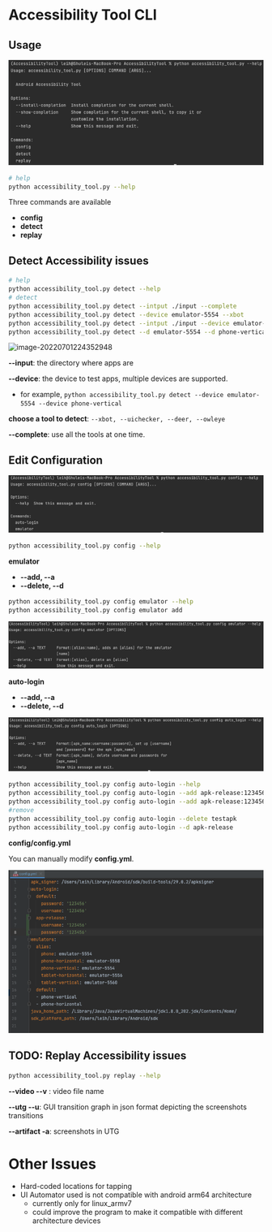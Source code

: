 # Accessibility Tool CLI

## Usage

![image-20220701214621933](./images/toolhelp.png)

```bash
# help
python accessibility_tool.py --help
```

Three commands are available

- **config**
- **detect**
- **replay**

## Detect Accessibility issues

```bash
# help
python accessibility_tool.py detect --help
# detect
python accessibility_tool.py detect --intput ./input --complete
python accessibility_tool.py detect --device emulator-5554 --xbot
python accessibility_tool.py detect --intput ./input --device emulator-5554 --xbot --uichecker
python accessibility_tool.py detect --d emulator-5554 --d phone-vertical --xbot --uichecker
```

![image-20220701224352948](/Users/leih/Desktop/monash/research/AccessibilityTool/images/detecthelp.png)



**--input**: the directory where apps are

**--device**: the device to test apps, multiple devices are supported.

- for example, `python accessibility_tool.py detect --device emulator-5554 --device phone-vertical`

**choose a tool to detect**: `--xbot, --uichecker, --deer, --owleye`

**--complete**: use all the tools at one time.

## Edit Configuration

![image-20220701213555066](./images/confighelp.png)

```sh
python accessibility_tool.py config --help
```

**emulator**

- **--add, --a**
- **--delete, --d**

````sh
python accessibility_tool.py config emulator --help
python accessibility_tool.py config emulator add 
````

![image-20220701214506128](./images/emulatorhelp.png)

**auto-login**

- **--add, --a**
- **--delete, --d**

![image-20220701213924455](./images/autologin.png)

```sh
python accessibility_tool.py config auto-login --help
python accessibility_tool.py config auto-login --add apk-release:123456:123456 
python accessibility_tool.py config auto-login --add apk-release:123456:123456 -add video_app:123456:123456
#remove
python accessibility_tool.py config auto-login --delete testapk
python accessibility_tool.py config auto-login --d apk-release
```

**config/config.yml**

You can manually modify **config.yml**.

![image-20220701222244218](./images/configyamlfile.png)

## TODO: Replay Accessibility issues

```bash
python accessibility_tool.py replay --help
```

**--video --v** : video file name

**--utg --u**: GUI transition graph in json format depicting the screenshots transitions

**--artifact -a**: screenshots in UTG

# Other Issues

- Hard-coded locations for tapping
- UI Automator used is not compatible with android arm64 architecture
  - currently only for linux_armv7
  - could improve the program to make it compatible with different architecture devices

